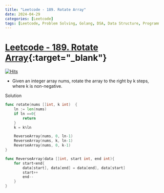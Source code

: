 ```yaml
---
title: "Leetcode - 189. Rotate Array"
date: 2024-04-29
categories: [Leetcode]
tags: [Leetcode, Problem Solving, Golang, DSA, Data Structure, Programming, Algorithm, Array, Math, Two Pointers]
---
```



# [Leetcode - 189. Rotate Array](https://leetcode.com/problems/rotate-array/description/){:target="_blank"}
[![Hits](https://hits.sh/mahinops.github.io/posts/leetcode-rotate-array.svg)](https://hits.sh/mahinops.github.io/posts/leetcode-rotate-array/)


- Given an integer array nums, rotate the array to the right by k steps, where k is non-negative.


Solution

```go
func rotate(nums []int, k int)  {
    ln := len(nums)
    if ln ==0{
        return
    }
    k = k%ln

    ReverseArray(nums, 0, ln-1)
    ReverseArray(nums, k, ln-1)
    ReverseArray(nums, 0, k-1)
}

func ReverseArray(data []int, start int, end int){
    for start<end{
        data[start], data[end] = data[end], data[start]
        start++
        end--
    }
}
```
